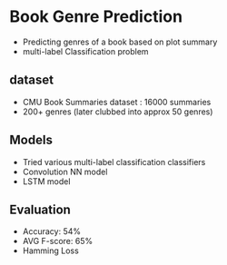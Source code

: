 # Book Genre Prediction
  - Predicting genres of a book based on plot summary
  - multi-label Classification problem
  
  
## dataset
  - CMU Book Summaries dataset : 16000 summaries
  - 200+ genres (later clubbed into approx 50 genres)
  
## Models
  - Tried various multi-label classification classifiers
  - Convolution NN model
  - LSTM model
  
  
## Evaluation
  - Accuracy: 54%
  - AVG F-score: 65%
  - Hamming Loss
